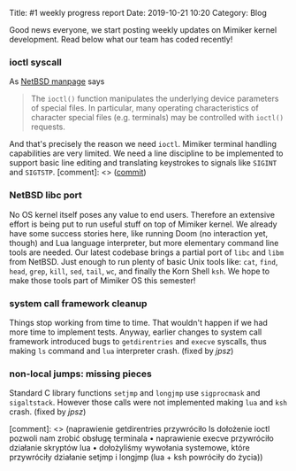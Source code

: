 Title: #1 weekly progress report
Date: 2019-10-21 10:20
Category: Blog

Good news everyone, we start posting weekly updates on Mimiker kernel
development. Read below what our team has coded recently!

### ioctl syscall

As [NetBSD manpage](https://netbsd.gw.com/cgi-bin/man-cgi?ioctl) says

> The `ioctl()` function manipulates the underlying device parameters of
special files.  In particular, many operating characteristics of
character special files (e.g. terminals) may be controlled with
`ioctl()` requests.

And that's precisely the reason we need `ioctl`. Mimiker terminal handling
capabilities are very limited. We need a line discipline to be implemented to
support basic line editing and translating keystrokes to signals like `SIGINT`
and `SIGTSTP`.
[comment]: <> ([commit](https://github.com/cahirwpz/mimiker/commit/9794baa2c9f191b9e6190f19ebe242887a1ba8c8))

### NetBSD libc port

No OS kernel itself poses any value to end users. Therefore an extensive effort
is being put to run useful stuff on top of Mimiker kernel. We already have some
success stories here, like running Doom (no interaction yet, though) and Lua
language interpreter, but more elementary command line tools are needed. Our
latest codebase brings a partial port of `libc` and `libm` from NetBSD. Just
enough to run plenty of basic Unix tools like: `cat`, `find`, `head`, `grep`,
`kill`, `sed`, `tail`, `wc`, and finally the Korn Shell `ksh`. We hope to
make those tools part of Mimiker OS this semester!

### system call framework cleanup

Things stop working from time to time. That wouldn't happen if we had more time
to implement tests. Anyway, earlier changes to system call framework introduced
bugs to `getdirentries` and `execve` syscalls, thus making `ls` command and
`lua` interpreter crash. (fixed by *jpsz*)

### non-local jumps: missing pieces

Standard C library functions `setjmp` and `longjmp` use `sigprocmask` and
`sigaltstack`. However those calls were not implemented making `lua` and `ksh`
crash. (fixed by *jpsz*)

[comment]: <> (naprawienie getdirentries przywróciło ls dołożenie ioctl pozwoli nam zrobić obsługę terminala • naprawienie execve przywróciło działanie skryptów lua • dołożyliśmy wywołania systemowe, które przywróciły działanie setjmp i longjmp (lua + ksh powróciły do życia))
